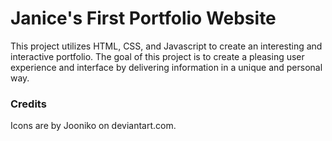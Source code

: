 # Janice's First Portfolio Website

This project utilizes HTML, CSS, and Javascript to create an interesting and interactive portfolio. The goal of this project is to create a pleasing user experience and interface by delivering information in a unique and personal way.

### Credits

Icons are by Jooniko on deviantart.com.

